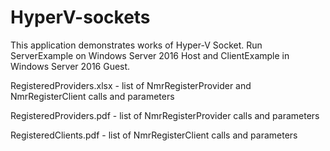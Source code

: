 # HyperV-sockets

This application demonstrates works of Hyper-V Socket. Run ServerExample on Windows Server 2016 Host and ClientExample in Windows Server 2016 Guest.

RegisteredProviders.xlsx - list of NmrRegisterProvider and NmrRegisterClient calls and parameters

RegisteredProviders.pdf - list of NmrRegisterProvider calls and parameters

RegisteredClients.pdf - list of NmrRegisterClient calls and parameters
